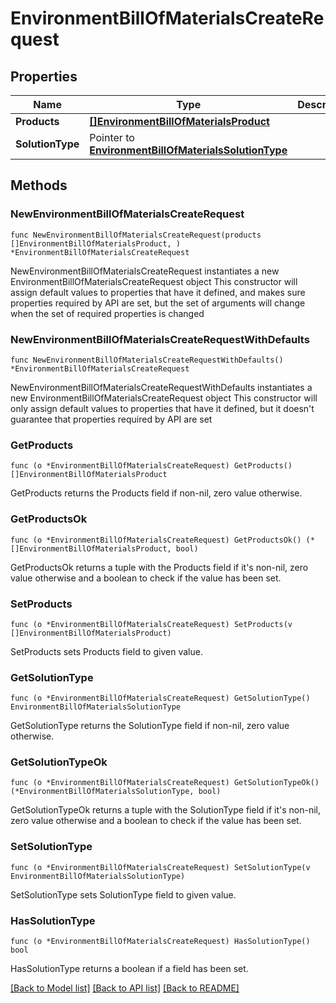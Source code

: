 # EnvironmentBillOfMaterialsCreateRequest

## Properties

Name | Type | Description | Notes
------------ | ------------- | ------------- | -------------
**Products** | [**[]EnvironmentBillOfMaterialsProduct**](EnvironmentBillOfMaterialsProduct.md) |  | 
**SolutionType** | Pointer to [**EnvironmentBillOfMaterialsSolutionType**](EnvironmentBillOfMaterialsSolutionType.md) |  | [optional] 

## Methods

### NewEnvironmentBillOfMaterialsCreateRequest

`func NewEnvironmentBillOfMaterialsCreateRequest(products []EnvironmentBillOfMaterialsProduct, ) *EnvironmentBillOfMaterialsCreateRequest`

NewEnvironmentBillOfMaterialsCreateRequest instantiates a new EnvironmentBillOfMaterialsCreateRequest object
This constructor will assign default values to properties that have it defined,
and makes sure properties required by API are set, but the set of arguments
will change when the set of required properties is changed

### NewEnvironmentBillOfMaterialsCreateRequestWithDefaults

`func NewEnvironmentBillOfMaterialsCreateRequestWithDefaults() *EnvironmentBillOfMaterialsCreateRequest`

NewEnvironmentBillOfMaterialsCreateRequestWithDefaults instantiates a new EnvironmentBillOfMaterialsCreateRequest object
This constructor will only assign default values to properties that have it defined,
but it doesn't guarantee that properties required by API are set

### GetProducts

`func (o *EnvironmentBillOfMaterialsCreateRequest) GetProducts() []EnvironmentBillOfMaterialsProduct`

GetProducts returns the Products field if non-nil, zero value otherwise.

### GetProductsOk

`func (o *EnvironmentBillOfMaterialsCreateRequest) GetProductsOk() (*[]EnvironmentBillOfMaterialsProduct, bool)`

GetProductsOk returns a tuple with the Products field if it's non-nil, zero value otherwise
and a boolean to check if the value has been set.

### SetProducts

`func (o *EnvironmentBillOfMaterialsCreateRequest) SetProducts(v []EnvironmentBillOfMaterialsProduct)`

SetProducts sets Products field to given value.


### GetSolutionType

`func (o *EnvironmentBillOfMaterialsCreateRequest) GetSolutionType() EnvironmentBillOfMaterialsSolutionType`

GetSolutionType returns the SolutionType field if non-nil, zero value otherwise.

### GetSolutionTypeOk

`func (o *EnvironmentBillOfMaterialsCreateRequest) GetSolutionTypeOk() (*EnvironmentBillOfMaterialsSolutionType, bool)`

GetSolutionTypeOk returns a tuple with the SolutionType field if it's non-nil, zero value otherwise
and a boolean to check if the value has been set.

### SetSolutionType

`func (o *EnvironmentBillOfMaterialsCreateRequest) SetSolutionType(v EnvironmentBillOfMaterialsSolutionType)`

SetSolutionType sets SolutionType field to given value.

### HasSolutionType

`func (o *EnvironmentBillOfMaterialsCreateRequest) HasSolutionType() bool`

HasSolutionType returns a boolean if a field has been set.


[[Back to Model list]](../README.md#documentation-for-models) [[Back to API list]](../README.md#documentation-for-api-endpoints) [[Back to README]](../README.md)


